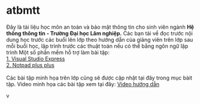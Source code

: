 # atbmtt
Đây là tài liệu học môn an toàn và bảo mật thông tin cho sinh viên ngành <b>Hệ thống thông tin - Trường Đại học Lâm nghiệp.</b>
Các bạn tải về đọc trước nội dung học trước các buổi lên lớp theo hướng dẫn của giảng viên trên lớp sau mỗi buổi học, lập trình trước các thuật toán nếu có thể bằng ngôn ngữ lập trình
Một số phần mềm hỗ trợ làm bài tập:
<br/>
<a href="https://visualstudio.microsoft.com/vs/express">1. Visual Studio Express</a>
<br/>
<a href="https://notepad-plus-plus.org/download/v7.5.8.html">2. Notpad plus plus</a>
<br/><br/>
Các bài tập minh họa trên lớp cũng sẽ được cập nhật tại đây trong mục bàit tập.
Video minh họa các bài tập xem tại đây: <a href="https://www.youtube.com/playlist?list=PL7QnRgf5BcSlGSLQrytwy1ObvgPnCew8g">Video hướng dẫn</a>

v
